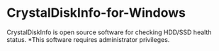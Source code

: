 # CrystalDiskInfo-for-Windows
CrystalDiskInfo is open source software for checking HDD/SSD health status. *This software requires administrator privileges.

